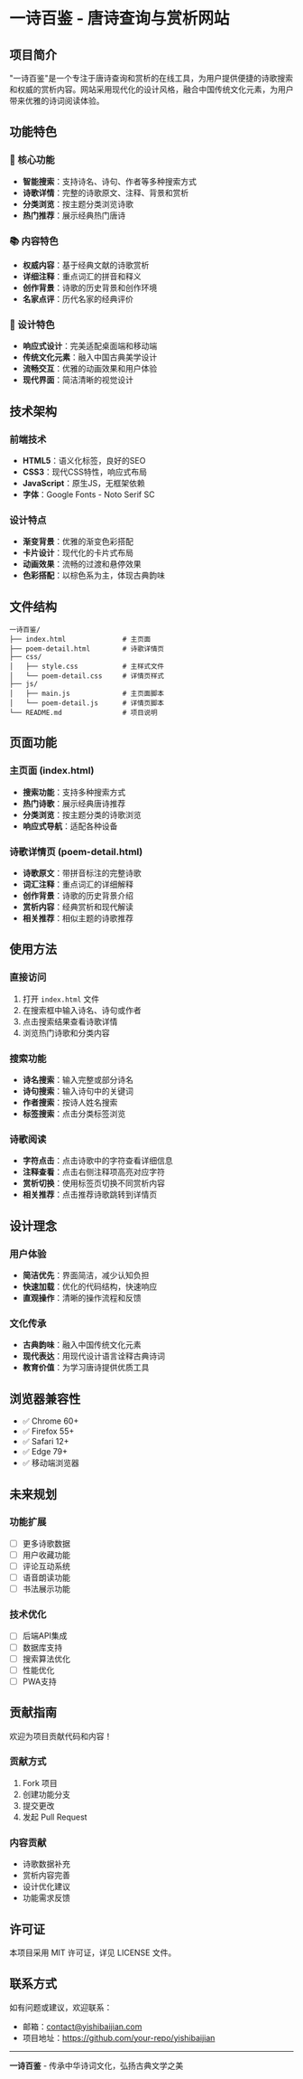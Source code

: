 # 一诗百鉴 - 唐诗查询与赏析网站

## 项目简介

"一诗百鉴"是一个专注于唐诗查询和赏析的在线工具，为用户提供便捷的诗歌搜索和权威的赏析内容。网站采用现代化的设计风格，融合中国传统文化元素，为用户带来优雅的诗词阅读体验。

## 功能特色

### 🎯 核心功能
- **智能搜索**：支持诗名、诗句、作者等多种搜索方式
- **诗歌详情**：完整的诗歌原文、注释、背景和赏析
- **分类浏览**：按主题分类浏览诗歌
- **热门推荐**：展示经典热门唐诗

### 📚 内容特色
- **权威内容**：基于经典文献的诗歌赏析
- **详细注释**：重点词汇的拼音和释义
- **创作背景**：诗歌的历史背景和创作环境
- **名家点评**：历代名家的经典评价

### 🎨 设计特色
- **响应式设计**：完美适配桌面端和移动端
- **传统文化元素**：融入中国古典美学设计
- **流畅交互**：优雅的动画效果和用户体验
- **现代界面**：简洁清晰的视觉设计

## 技术架构

### 前端技术
- **HTML5**：语义化标签，良好的SEO
- **CSS3**：现代CSS特性，响应式布局
- **JavaScript**：原生JS，无框架依赖
- **字体**：Google Fonts - Noto Serif SC

### 设计特点
- **渐变背景**：优雅的渐变色彩搭配
- **卡片设计**：现代化的卡片式布局
- **动画效果**：流畅的过渡和悬停效果
- **色彩搭配**：以棕色系为主，体现古典韵味

## 文件结构

```
一诗百鉴/
├── index.html              # 主页面
├── poem-detail.html        # 诗歌详情页
├── css/
│   ├── style.css           # 主样式文件
│   └── poem-detail.css     # 详情页样式
├── js/
│   ├── main.js             # 主页面脚本
│   └── poem-detail.js      # 详情页脚本
└── README.md               # 项目说明
```

## 页面功能

### 主页面 (index.html)
- **搜索功能**：支持多种搜索方式
- **热门诗歌**：展示经典唐诗推荐
- **分类浏览**：按主题分类的诗歌浏览
- **响应式导航**：适配各种设备

### 诗歌详情页 (poem-detail.html)
- **诗歌原文**：带拼音标注的完整诗歌
- **词汇注释**：重点词汇的详细解释
- **创作背景**：诗歌的历史背景介绍
- **赏析内容**：经典赏析和现代解读
- **相关推荐**：相似主题的诗歌推荐

## 使用方法

### 直接访问
1. 打开 `index.html` 文件
2. 在搜索框中输入诗名、诗句或作者
3. 点击搜索结果查看诗歌详情
4. 浏览热门诗歌和分类内容

### 搜索功能
- **诗名搜索**：输入完整或部分诗名
- **诗句搜索**：输入诗句中的关键词
- **作者搜索**：按诗人姓名搜索
- **标签搜索**：点击分类标签浏览

### 诗歌阅读
- **字符点击**：点击诗歌中的字符查看详细信息
- **注释查看**：点击右侧注释项高亮对应字符
- **赏析切换**：使用标签页切换不同赏析内容
- **相关推荐**：点击推荐诗歌跳转到详情页

## 设计理念

### 用户体验
- **简洁优先**：界面简洁，减少认知负担
- **快速加载**：优化的代码结构，快速响应
- **直观操作**：清晰的操作流程和反馈

### 文化传承
- **古典韵味**：融入中国传统文化元素
- **现代表达**：用现代设计语言诠释古典诗词
- **教育价值**：为学习唐诗提供优质工具

## 浏览器兼容性

- ✅ Chrome 60+
- ✅ Firefox 55+
- ✅ Safari 12+
- ✅ Edge 79+
- ✅ 移动端浏览器

## 未来规划

### 功能扩展
- [ ] 更多诗歌数据
- [ ] 用户收藏功能
- [ ] 评论互动系统
- [ ] 语音朗读功能
- [ ] 书法展示功能

### 技术优化
- [ ] 后端API集成
- [ ] 数据库支持
- [ ] 搜索算法优化
- [ ] 性能优化
- [ ] PWA支持

## 贡献指南

欢迎为项目贡献代码和内容！

### 贡献方式
1. Fork 项目
2. 创建功能分支
3. 提交更改
4. 发起 Pull Request

### 内容贡献
- 诗歌数据补充
- 赏析内容完善
- 设计优化建议
- 功能需求反馈

## 许可证

本项目采用 MIT 许可证，详见 LICENSE 文件。

## 联系方式

如有问题或建议，欢迎联系：
- 邮箱：contact@yishibaijian.com
- 项目地址：https://github.com/your-repo/yishibaijian

---

**一诗百鉴** - 传承中华诗词文化，弘扬古典文学之美 